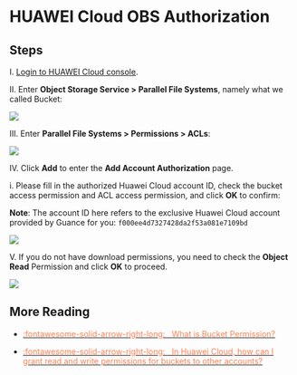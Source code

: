 # HUAWEI Cloud OBS Authorization

## Steps

I. [Login to HUAWEI Cloud console](https://auth.huaweicloud.com/authui/login.html?service=https://console.huaweicloud.com/console/#/login).

II. Enter **Object Storage Service > Parallel File Systems**, namely what we called Bucket:

![](img/obs.png)

III. Enter **Parallel File Systems > Permissions > ACLs**:

![](img/obs-1.png)

IV. Click **Add** to enter the **Add Account Authorization** page.

i. Please fill in the authorized Huawei Cloud account ID, check the bucket access permission and ACL access permission, and click **OK** to confirm:

**Note**: The account ID here refers to the exclusive Huawei Cloud account provided by Guance for you: `f000ee4d7327428da2f53a081e7109bd`

![](img/obs-2.png)

V. If you do not have download permissions, you need to check the **Object Read** Permission and click **OK** to proceed.

![](img/obs-3.png)

## More Reading

<div class="grid cards" markdown>

- [<font color="coral"> :fontawesome-solid-arrow-right-long: &nbsp; What is Bucket Permission?</font>](https://support.huaweicloud.com/perms-cfg-obs/obs_40_0004.html)

</div>


<div class="grid cards" markdown>

- [<font color="coral"> :fontawesome-solid-arrow-right-long: &nbsp; In Huawei Cloud, how can I grant read and write permissions for buckets to other accounts?</font>](https://support.huaweicloud.com/perms-cfg-obs/obs_40_0025.html)


</div>